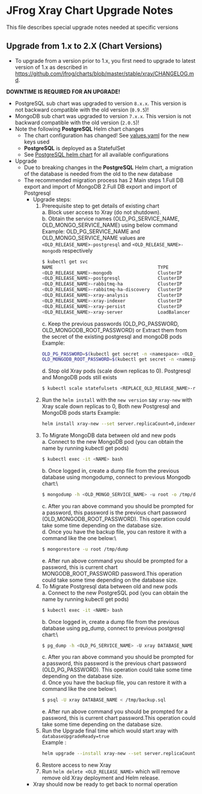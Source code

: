 # JFrog Xray Chart Upgrade Notes
This file describes special upgrade notes needed at specific versions

## Upgrade from 1.x to 2.X (Chart Versions)

* To upgrade from a version prior to 1.x, you first need to upgrade to latest version of 1.x as described in https://github.com/jfrog/charts/blob/master/stable/xray/CHANGELOG.md.

**DOWNTIME IS REQUIRED FOR AN UPGRADE!**
* PostgreSQL sub chart was upgraded to version `8.x.x`. This version is not backward compatible with the old version (`0.9.5`)!
* MongoDB sub chart was upgraded to version `7.x.x`. This version is not backward compatible with the old version (`2.0.5`)!
* Note the following **PostgreSQL** Helm chart changes
  * The chart configuration has changed! See [values.yaml](values.yaml) for the new keys used
  * **PostgreSQL** is deployed as a StatefulSet
  * See [PostgreSQL helm chart](https://hub.helm.sh/charts/stable/postgresql) for all available configurations
* Upgrade
  * Due to breaking changes in the **PostgreSQL** Helm chart, a migration of the database is needed from the old to the new database
  * The recommended migration process has 2 Main steps 1.Full DB export and import of MongoDB 2.Full DB export and import of Postgresql
    * Upgrade steps:
      1. Prerequisite step to get details of existing chart\
       a. Block user access to Xray (do not shutdown).\
       b. Obtain the service names (OLD_PG_SERVICE_NAME, OLD_MONGO_SERVICE_NAME) using below command\
          Example: OLD_PG_SERVICE_NAME and OLD_MONGO_SERVICE_NAME values are `<OLD_RELEASE_NAME>-postgresql` and `<OLD_RELEASE_NAME>-mongodb` respectively
          ```bash
          $ kubectl get svc
          NAME                                       TYPE           CLUSTER-IP       EXTERNAL-IP   PORT(S)                       AGE
          <OLD_RELEASE_NAME>-mongodb                 ClusterIP      10.101.56.69     <none>        27017/TCP                     114m
          <OLD_RELEASE_NAME>-postgresql              ClusterIP      10.101.250.74    <none>        5432/TCP                      114m
          <OLD_RELEASE_NAME>-rabbitmq-ha             ClusterIP      None             <none>        15672/TCP,5672/TCP,4369/TCP   114m
          <OLD_RELEASE_NAME>-rabbitmq-ha-discovery   ClusterIP      None             <none>        15672/TCP,5672/TCP,4369/TCP   114m
          <OLD_RELEASE_NAME>-xray-analysis           ClusterIP      10.104.138.63    <none>        7000/TCP                      114m
          <OLD_RELEASE_NAME>-xray-indexer            ClusterIP      10.106.72.163    <none>        7002/TCP                      114m
          <OLD_RELEASE_NAME>-xray-persist            ClusterIP      10.103.20.33     <none>        7003/TCP                      114m
          <OLD_RELEASE_NAME>-xray-server             LoadBalancer   10.105.121.175   <pending>     80:32326/TCP                  114m
         ```
         c. Keep the previous passwords (OLD_PG_PASSWORD, OLD_MONGODB_ROOT_PASSWORD) or Extract them from the secret of the existing postgresql and mongoDB pods
          Example: 
          ```bash
          OLD_PG_PASSWORD=$(kubectl get secret -n <namespace> <OLD_RELEASE_NAME>-postgresql -o jsonpath="{.data.postgres-password}" | base64 --decode)
          OLD_MONGODB_ROOT_PASSWORD=$(kubectl get secret -n <namespace> <OLD_RELEASE_NAME>-mongodb -o jsonpath="{.data.mongodb-root-password}" | base64 --decode)
          ```
         d. Stop old Xray pods (scale down replicas to 0). Postgresql and MongoDB pods still exists
          ```bash
          $ kubectl scale statefulsets <REPLACE_OLD_RELEASE_NAME>-rabbitmq-ha <REPLACE_OLD_RELEASE_NAME>-xray-analysis <REPLACE_OLD_RELEASE_NAME>-xray-indexer <REPLACE_OLD_RELEASE_NAME>-xray-persist <REPLACE_OLD_RELEASE_NAME>-xray-server --replicas=0
          ```
      2. Run the `helm install`  with the `new version` say `xray-new` with Xray scale down replicas to 0, Both new Postgresql and MongoDB pods starts
          Example:
          ```bash
          helm install xray-new --set server.replicaCount=0,indexer.replicaCount=0,persist.replicaCount=0,analysis.replicaCount=0,rabbitmq-ha.enabled=false jfrog/xray
          ```
      3. To Migrate MongoDB data between old and new pods\
          a. Connect to the new MongoDB pod (you can obtain the name by running kubectl get pods)
           ```bash
           $ kubectl exec -it <NAME> bash
           ```
          b. Once logged in, create a dump file from the previous database using mongodump, connect to previous Mongodb chart:\
           ```bash
           $ mongodump -h <OLD_MONGO_SERVICE_NAME> -u root -o /tmp/dump
           ```
          c. After you ran above command you should be prompted for a password, this password is the previous chart password (OLD_MONGODB_ROOT_PASSWORD). This operation could take some time depending on the database size.\
          d. Once you have the backup file, you can restore it with a command like the one below:\
            ```bash
            $ mongorestore -u root /tmp/dump
            ```
          e. After run above command you should be prompted for a password, this is current chart MONGODB_ROOT_PASSWORD password.This operation could  take some time depending on the database size.
      4. To Migrate Postgresql data between old and new pods\
          a. Connect to the new PostgreSQL pod (you can obtain the name by running kubectl get pods)
           ```bash
           $ kubectl exec -it <NAME> bash
           ```
          b. Once logged in, create a dump file from the previous database using pg_dump, connect to previous postgresql chart:\
           ```bash
           $ pg_dump -h <OLD_PG_SERVICE_NAME> -U xray DATABASE_NAME > /tmp/backup.sql
           ```
          c. After you ran above command you should be prompted for a password, this password is the previous chart password (OLD_PG_PASSWORD). This operation could take some time depending on the database size.\
          d. Once you have the backup file, you can restore it with a command like the one below:\
            ```bash
            $ psql -U xray DATABASE_NAME < /tmp/backup.sql
            ```
          e. After run above command you should be prompted for a password, this is current chart password.This operation could  take some time depending on the database size.
      5. Run the Upgrade final time which would start xray with `databaseUpgradeReady=true` \
         Example :
         ```bash
         helm upgrade --install xray-new --set server.replicaCount=1,indexer.replicaCount=1,persist.replicaCount=1,analysis.replicaCount=1,rabbitmq-ha.enabled=true,databaseUpgradeReady=true jfrog/xray
         ```
      6. Restore access to new Xray
      7. Run `helm delete <OLD_RELEASE_NAME>` which will remove remove old Xray deployment and Helm release.
    * Xray should now be ready to get back to normal operation